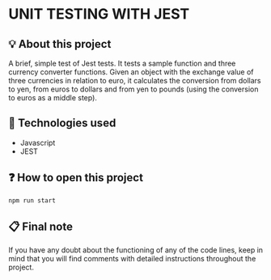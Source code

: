 # UNIT TESTING WITH JEST

## 💡 About this project

A brief, simple test of Jest tests. It tests a sample function and three currency converter functions. Given an object with the exchange value of three currencies in relation to euro, it calculates the conversion from dollars to yen, from euros to dollars and from yen to pounds (using the conversion to euros as a middle step).

## 🚀 Technologies used

- Javascript
- JEST

## ❓ How to open this project

```sh
npm run start
```

## 📋 Final note

If you have any doubt about the functioning of any of the code lines, keep in mind that you will find comments with detailed instructions throughout the project.

